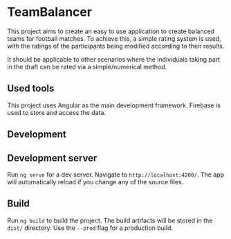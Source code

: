 # TeamBalancer

This project aims to create an easy to use application to create balanced teams for football matches. To achieve this, a simple rating system is used, with the ratings of the participants being modified according to their results.

It should be applicable to other scenarios where the individuals taking part in the draft can be rated via a simple/numerical method.

## Used tools

This project uses Angular as the main development framework.
Firebase is used to store and access the data.

## Development

## Development server

Run `ng serve` for a dev server. Navigate to `http://localhost:4200/`. The app will automatically reload if you change any of the source files.

## Build

Run `ng build` to build the project. The build artifacts will be stored in the `dist/` directory. Use the `--prod` flag for a production build.

